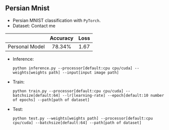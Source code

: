 ## Persian Mnist
- Persian MNIST classification with `PyTorch`.
- Dataset: Contact me


|| Accuracy | Loss |
|:-:|:-:|:-:|
| Personal Model | 78.34% | 1.67 |

- Inference:
  ```shell
  python inference.py --processor[default:cpu cpu/cuda] --weights[weights path] --input[input image path]
  ```
  
- Train:
   ```shell
   python train.py --processor[default:cpu cpu/cuda] --batchsize[default:64] --lr[learning-rate] --epoch[default:10 number of epochs] --path[path of dataset]
   ```
- Test:
  ```shell
  python test.py --weights[weights path] --processor[default:cpu cpu/cuda] --batchsize[default:64] --path[path of dataset]
  ```

